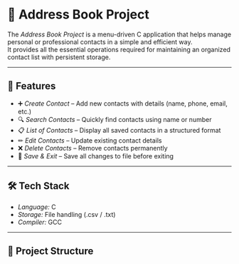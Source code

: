 # 📒 Address Book Project

The *Address Book Project* is a menu-driven C application that helps manage personal or professional contacts in a simple and efficient way.  
It provides all the essential operations required for maintaining an organized contact list with persistent storage.

---

## 🚀 Features
- ➕ *Create Contact* – Add new contacts with details (name, phone, email, etc.)
- 🔍 *Search Contacts* – Quickly find contacts using name or number
- 📋 *List of Contacts* – Display all saved contacts in a structured format
- ✏ *Edit Contacts* – Update existing contact details
- ❌ *Delete Contacts* – Remove contacts permanently
- 💾 *Save & Exit* – Save all changes to file before exiting

---

## 🛠 Tech Stack
- *Language:* C  
- *Storage:* File handling (.csv / .txt)  
- *Compiler:* GCC  

---

## 📂 Project Structure
